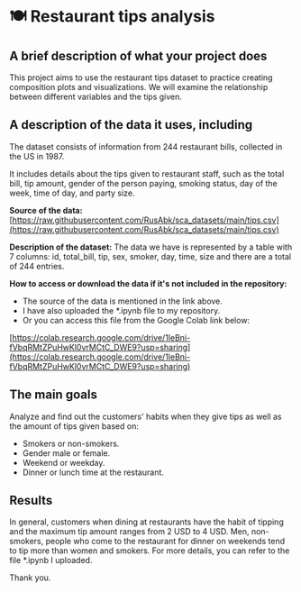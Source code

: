 # 🍽️ Restaurant tips analysis
## A brief description of what your project does
This project aims to use the restaurant tips dataset to practice creating composition plots and visualizations. We will examine the relationship between different variables and the tips given.

## A description of the data it uses, including
The dataset consists of information from 244 restaurant bills, collected in the US in 1987.

It includes details about the tips given to restaurant staff, such as the total bill, tip amount, gender of the person paying, smoking status, day of the week, time of day, and party size.

**Source of the data:**
[https://raw.githubusercontent.com/RusAbk/sca_datasets/main/tips.csv](https://raw.githubusercontent.com/RusAbk/sca_datasets/main/tips.csv)

**Description of the dataset:**
The data we have is represented by a table with 7 columns: id, total_bill, tip, sex, smoker, day, time, size and there are a total of 244 entries.

**How to access or download the data if it's not included in the repository:**
- The source of the data is mentioned in the link above.
- I have also uploaded the *.ipynb file to my repository.
- Or you can access this file from the Google Colab link below:

[https://colab.research.google.com/drive/1leBni-fVbqRMtZPuHwKl0vrMCtC_DWE9?usp=sharing](https://colab.research.google.com/drive/1leBni-fVbqRMtZPuHwKl0vrMCtC_DWE9?usp=sharing)

## The main goals
Analyze and find out the customers' habits when they give tips as well as the amount of tips given based on:
- Smokers or non-smokers.
- Gender male or female.
- Weekend or weekday.
- Dinner or lunch time at the restaurant.
## Results
In general, customers when dining at restaurants have the habit of tipping and the maximum tip amount ranges from 2 USD to 4 USD. Men, non-smokers, people who come to the restaurant for dinner on weekends tend to tip more than women and smokers. For more details, you can refer to the file *.ipynb I uploaded.

Thank you.
